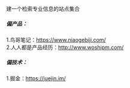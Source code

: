 建一个检索专业信息的站点集合  
##### 偏产品：
1.鸟哥笔记：https://www.niaogebiji.com/  
2.人人都是产品经历：http://www.woshipm.com/

##### 偏技术：
1.掘金：https://juejin.im/


